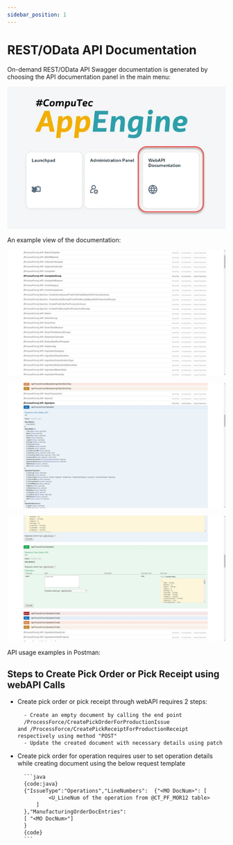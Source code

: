 ```yaml
---
sidebar_position: 1
---
```


# REST/OData API Documentation

On-demand REST/OData API Swagger documentation is generated by choosing the API documentation panel in the main menu:

![Main Menu](./media/rest-odata-api-documentation/app-engine-main-menu.webp)

An example view of the documentation:

![API](./media/rest-odata-api-documentation/processforce-api.webp)

![API](./media/rest-odata-api-documentation/processforce-api-2.webp)

![API](./media/rest-odata-api-documentation/processforce-api-3.webp)

API usage examples in Postman:

<!-- TODO: Link -->

## Steps to Create Pick Order or Pick Receipt using webAPI Calls

- Create pick order or pick receipt through webAPI requires 2 steps:

        - Create an empty document by calling the end point
        /ProcessForce/CreatePickOrderForProductionIssue and /ProcessForce/CreatePickReceiptForProductionReceipt respectively using method "POST"
        - Update the created document with necessary details using patch

- Create pick order for operation requires user to set operation details while creating document using the below request template

        ```java
        {code:java}
        {"IssueType":"Operations","LineNumbers":  {"<MO DocNum>": [
                <U_LineNum of the operation from @CT_PF_MOR12 table>
            ]
        },"ManufacturingOrderDocEntries":
        [ "<MO DocNum>"]
        }
        {code}
        ```
